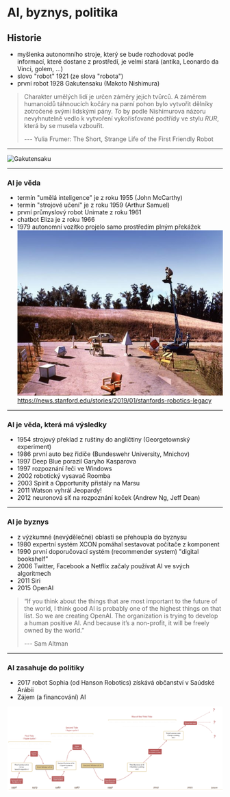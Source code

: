 # AI, byznys, politika

## Historie

- myšlenka autonomního stroje, který se bude rozhodovat podle informací, které dostane z prostředí, je velmi stará (antika, Leonardo da Vinci, golem, ...)
- slovo "robot" 1921 (ze slova "robota")
- první robot 1928 Gakutensaku (Makoto Nishimura)
> Charakter umělých lidí je určen záměry jejich tvůrců. A záměrem humanoidů táhnoucích kočáry na parní pohon bylo vytvořit dělníky zotročené svými lidskými pány. *To* by podle Nishimurova názoru nevyhnutelně vedlo k vytvoření vykořisťované podtřídy ve stylu *RUR*, která by se musela vzbouřit.
>
> --- Yulia Frumer: The Short, Strange Life of the First Friendly Robot
---
![Gakutensaku](gakutensaku.jpg)

---

### AI je věda

- termín "umělá inteligence" je z roku 1955 (John McCarthy)
- termín "strojové učení" je z roku 1959 (Arthur Samuel)
- první průmyslový robot Unimate z roku 1961
- chatbot Eliza je z roku 1966
- 1979 autonomní vozítko projelo samo prostředím plným překážek
![Stanford Cart](stanford_cart.jpg)
https://news.stanford.edu/stories/2019/01/stanfords-robotics-legacy

---

### AI je věda, která má výsledky

- 1954 strojový překlad z ruštiny do angličtiny (Georgetownský experiment)
- 1986 první auto bez řidiče (Bundeswehr University, Mnichov)
- 1997 Deep Blue porazil Garyho Kasparova
- 1997 rozpoznání řeči ve Windows
- 2002 robotický vysavač Roomba
- 2003 Spirit a Opportunity přistály na Marsu
- 2011 Watson vyhrál Jeopardy!
- 2012 neuronová síť na rozpoznání koček (Andrew Ng, Jeff Dean)

---

### AI je byznys

- z výzkumné (nevýdělečné) oblasti se přehoupla do byznysu 
- 1980 expertní systém XCON pomáhal sestavovat počítače z komponent
- 1990 první doporučovací systém (recommender system) "digital bookshelf"
- 2006 Twitter, Facebook a Netflix začaly používat AI ve svých algoritmech
- 2011 Siri
- 2015 OpenAI
> “If you think about the things that are most important to the future of the world, I think good AI is probably one of the highest things on that list. So we are creating OpenAI. The organization is trying to develop a human positive AI. And because it’s a non-profit, it will be freely owned by the world.”
> 
> --- Sam Altman

---

### AI zasahuje do politiky

- 2017 robot Sophia (od Hanson Robotics) získává občanství v Saúdské Arábii
- Zájem (a financování) AI

![AI Winters](ai_winter.png)
